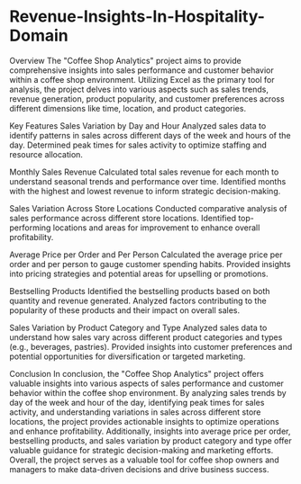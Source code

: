 # Revenue-Insights-In-Hospitality-Domain

Overview
The "Coffee Shop Analytics" project aims to provide comprehensive insights into sales performance and customer behavior within a coffee shop environment. Utilizing Excel as the primary tool for analysis, the project delves into various aspects such as sales trends, revenue generation, product popularity, and customer preferences across different dimensions like time, location, and product categories.

Key Features
Sales Variation by Day and Hour
Analyzed sales data to identify patterns in sales across different days of the week and hours of the day. Determined peak times for sales activity to optimize staffing and resource allocation.

Monthly Sales Revenue
Calculated total sales revenue for each month to understand seasonal trends and performance over time. Identified months with the highest and lowest revenue to inform strategic decision-making.

Sales Variation Across Store Locations
Conducted comparative analysis of sales performance across different store locations. Identified top-performing locations and areas for improvement to enhance overall profitability.

Average Price per Order and Per Person
Calculated the average price per order and per person to gauge customer spending habits. Provided insights into pricing strategies and potential areas for upselling or promotions.

Bestselling Products
Identified the bestselling products based on both quantity and revenue generated. Analyzed factors contributing to the popularity of these products and their impact on overall sales.

Sales Variation by Product Category and Type
Analyzed sales data to understand how sales vary across different product categories and types (e.g., beverages, pastries). Provided insights into customer preferences and potential opportunities for diversification or targeted marketing.

Conclusion
In conclusion, the "Coffee Shop Analytics" project offers valuable insights into various aspects of sales performance and customer behavior within the coffee shop environment. By analyzing sales trends by day of the week and hour of the day, identifying peak times for sales activity, and understanding variations in sales across different store locations, the project provides actionable insights to optimize operations and enhance profitability. Additionally, insights into average price per order, bestselling products, and sales variation by product category and type offer valuable guidance for strategic decision-making and marketing efforts. Overall, the project serves as a valuable tool for coffee shop owners and managers to make data-driven decisions and drive business success.
